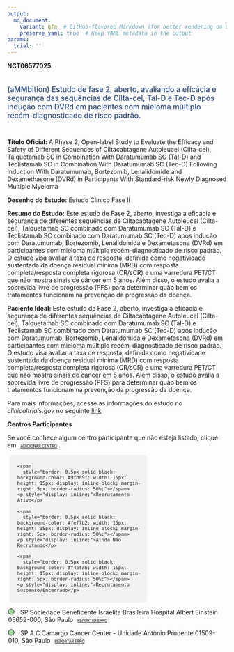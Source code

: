 ```yaml
---
output: 
  md_document:
    variant: gfm  # GitHub-flavored Markdown (for better rendering on GitHub)
    preserve_yaml: true  # Keep YAML metadata in the output
params:
  trial: ''
---
```


**NCT06577025**

<div style="padding: 5px 5px 5px 0px; font-size: 1.20em; font-weight: 500; color: #2E4A7F; text-align: left; margin-bottom: 20px">

(aMMbition) Estudo de fase 2, aberto, avaliando a eficácia e segurança
das sequências de Cilta-cel, Tal-D e Tec-D após indução com DVRd em
pacientes com mieloma múltiplo recém-diagnosticado de risco padrão.

</div>

**Título Oficial:** A Phase 2, Open-label Study to Evaluate the Efficacy
and Safety of Different Sequences of Ciltacabtagene Autoleucel
(Cilta-cel), Talquetamab SC in Combination With Daratumumab SC (Tal-D)
and Teclistamab SC in Combination With Daratumumab SC (Tec-D) Following
Induction With Daratumumab, Bortezomib, Lenalidomide and Dexamethasone
(DVRd) in Participants With Standard-risk Newly Diagnosed Multiple
Myeloma

**Desenho do Estudo:** Estudo Clinico Fase II

**Resumo do Estudo:** Este estudo de Fase 2, aberto, investiga a
eficácia e segurança de diferentes sequências de Ciltacabtagene
Autoleucel (Cilta-cel), Talquetamab SC combinado com Daratumumab SC
(Tal-D) e Teclistamab SC combinado com Daratumumab SC (Tec-D) após
indução com Daratumumab, Bortezomib, Lenalidomida e Dexametasona (DVRd)
em participantes com mieloma múltiplo recém-diagnosticado de risco
padrão. O estudo visa avaliar a taxa de resposta, definida como
negatividade sustentada da doença residual mínima (MRD) com resposta
completa/resposta completa rigorosa (CR/sCR) e uma varredura PET/CT que
não mostra sinais de câncer em 5 anos. Além disso, o estudo avalia a
sobrevida livre de progressão (PFS) para determinar quão bem os
tratamentos funcionam na prevenção da progressão da doença.

**Paciente Ideal:** Este estudo de Fase 2, aberto, investiga a eficácia
e segurança de diferentes sequências de Ciltacabtagene Autoleucel
(Cilta-cel), Talquetamab SC combinado com Daratumumab SC (Tal-D) e
Teclistamab SC combinado com Daratumumab SC (Tec-D) após indução com
Daratumumab, Bortezomib, Lenalidomida e Dexametasona (DVRd) em
participantes com mieloma múltiplo recém-diagnosticado de risco padrão.
O estudo visa avaliar a taxa de resposta, definida como negatividade
sustentada da doença residual mínima (MRD) com resposta
completa/resposta completa rigorosa (CR/sCR) e uma varredura PET/CT que
não mostra sinais de câncer em 5 anos. Além disso, o estudo avalia a
sobrevida livre de progressão (PFS) para determinar quão bem os
tratamentos funcionam na prevenção da progressão da doença.

Para mais informações, acesse as informações do estudo no
*clinicaltrials.gov* no seguinte
[link](https://clinicaltrials.gov/ct2/show/NCT06577025)

**Centros Participantes**

Se você conhece algum centro participante que não esteja listado, clique
em
<span style="color: #2E4A7F; margin-left: 2px; padding: 4px; background-color: #f3f2f1; border-radius: 8px; font-weight: 500; font-size: 0.6em"><a
href="https://flazar.shinyapps.io/formsapp?study_nct_id=NCT06577025&amp;location_id=N%2FA&amp;location_full_name=N%2FA&amp;form_type=Adicionar%20Centro"
target="_blank">ADICIONAR CENTRO</a></span>.

<div style="margin-bottom: 8px; margin-left: 5px; padding: 8px; max-width: 300px; background-color: #f3f2f1; border-radius: 8px; font-size: 0.9em">

<div style="margin-left: 10px;">

    <span 
      style="border: 0.5px solid black; background-color: #9fd89f; width: 15px; height: 15px; display: inline-block; margin-right: 5px; border-radius: 50%;"></span>
    <p style="display: inline;">Recrutamento Ativo</p>

</div>

<div style="margin-left: 10px;">

    <span 
      style="border: 0.5px solid black; background-color: #fef7b2; width: 15px; height: 15px; display: inline-block; margin-right: 5px; border-radius: 50%;"></span>
    <p style="display: inline;">Ainda Não Recrutando</p>

</div>

<div style="margin-left: 10px;">

    <span 
      style="border: 0.5px solid black; background-color: #f4bfab; width: 15px; height: 15px; display: inline-block; margin-right: 5px; border-radius: 50%;"></span>
    <p style="display: inline;">Recrutamento Suspenso/Encerrado</p>

</div>

</div>

<div style="margin: 2px;">

<span style="border: 0.5px solid black; display: inline-block; width: 12px; height: 12px; border-radius: 50%; margin-right: 10px; padding-bottom: 0px; background-color: #9fd89f;"></span>
SP Sociedade Beneficente Israelita Brasileira Hospital Albert Einstein
05652-000, São Paulo
<span style="color: #2E4A7F; margin-left: 2px; padding: 4px; background-color: #f3f2f1; border-radius: 8px; font-weight: 500; font-size: 0.6em"><a
href="https://flazar.shinyapps.io/formsapp?study_nct_id=NCT06577025&amp;location_id=SOCIEDADEBENEFICENTEISRAELITABRASILEIRAHOSPITALALBERTEINSTEINSAOPAULO05652900BRAZIL&amp;location_full_name=Sociedade%20Beneficente%20Israelita%20Brasileira%20Hospital%20Albert%20Einstein%2C%2005652-000%2C%20S%C3%A3o%20Paulo&amp;form_type=Reportar%20Erro"
target="_blank">REPORTAR ERRO</a></span>

</div>

<div style="margin: 2px;">

<span style="border: 0.5px solid black; display: inline-block; width: 12px; height: 12px; border-radius: 50%; margin-right: 10px; padding-bottom: 0px; background-color: #9fd89f;"></span>
SP A.C.Camargo Cancer Center - Unidade Antônio Prudente 01509-010, São
Paulo
<span style="color: #2E4A7F; margin-left: 2px; padding: 4px; background-color: #f3f2f1; border-radius: 8px; font-weight: 500; font-size: 0.6em"><a
href="https://flazar.shinyapps.io/formsapp?study_nct_id=NCT06577025&amp;location_id=FUNDACAOANTONIOPRUDENTEACCAMARGOCANCERCENTERSAOPAULO01509900BRAZIL&amp;location_full_name=A.C.Camargo%20Cancer%20Center%20-%20Unidade%20Ant%C3%B4nio%20Prudente%2C%2001509-010%2C%20S%C3%A3o%20Paulo&amp;form_type=Reportar%20Erro"
target="_blank">REPORTAR ERRO</a></span>

</div>
